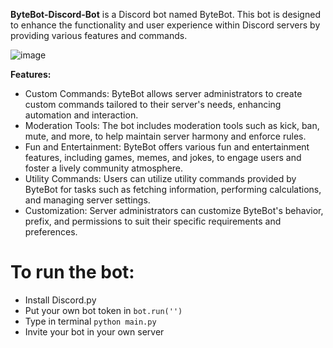 <strong>ByteBot-Discord-Bot</strong> is a Discord bot named ByteBot. This bot is designed to enhance the functionality and user experience within Discord servers by providing various features and commands.

![image](https://github.com/MarioMuco/ByteBot-Discord-Bot-/assets/45602326/7280de82-1c30-48f9-86b6-466d0cf5b7d5)


<strong>Features:</strong>
<ul>
<li>Custom Commands: ByteBot allows server administrators to create custom commands tailored to their server's needs, enhancing automation and interaction.</li>
<li>Moderation Tools: The bot includes moderation tools such as kick, ban, mute, and more, to help maintain server harmony and enforce rules.</li>
<li>Fun and Entertainment: ByteBot offers various fun and entertainment features, including games, memes, and jokes, to engage users and foster a lively community atmosphere.</li>
<li>Utility Commands: Users can utilize utility commands provided by ByteBot for tasks such as fetching information, performing calculations, and managing server settings.</li>
<li>Customization: Server administrators can customize ByteBot's behavior, prefix, and permissions to suit their specific requirements and preferences.</li>
</ul>

# To run the bot:
- Install Discord.py
- Put your own bot token in `bot.run('')`
- Type in terminal `python main.py`
- Invite your bot in your own server